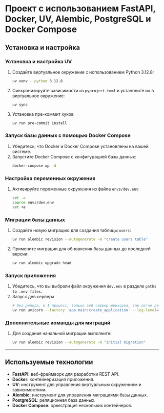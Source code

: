 # Проект с использованием FastAPI, Docker, UV, Alembic, PostgreSQL и Docker Compose

## Установка и настройка

### Установка и настройка UV
1. Создайте виртуальное окружение с использованием Python 3.12.8:
   ```bash
   uv venv --python 3.12.8
   ```
2. Синхронизируйте зависимости из `pyproject.toml` и установите их в виртуальное окружение:
   ```bash
   uv sync
   ```
3. Установка пре-коммит хуков
   ```bash
   uv run pre-commit install
   ```

### Запуск базы данных с помощью Docker Compose
1. Убедитесь, что Docker и Docker Compose установлены на вашей системе.
2. Запустите Docker Compose с конфигурацией базы данных:
   ```bash
   docker-compose up -d
   ```

### Настройка переменных окружения
1. Активируйте переменные окружения из файла `envs/dev.env`:
   ```bash
   set -a
   source envs/dev.env
   set +a
   ```

### Миграции базы данных
1. Создайте новую миграцию для создания таблицы `users`:
   ```bash
   uv run alembic revision --autogenerate -m "create users table"
   ```
2. Примените миграции для обновления базы данных до последней версии:
   ```bash
   uv run alembic upgrade head
   ```

### Запуск приложения
1. Убедитесь, что вы выбрали файл окружения `dev.env` в разделе `paths to .env files`.
2. Запуск дев сервера
   ```bash
   # без релода, в 1 процесс, только веб сервер ювикорна, так легче дебажить
   uv run uvicorn --factory 'app.main:create_application' --log-level='debug' --log-config='uvicorn_logs_config.yaml'
   ```

### Дополнительные команды для миграций
1. Для создания начальной миграции выполните:
   ```bash
   uv run alembic revision --autogenerate -m "initial migration"
   ```

---

## Используемые технологии
- **FastAPI**: веб-фреймворк для разработки REST API.
- **Docker**: контейнеризация приложения.
- **UV**: инструмент для управления виртуальным окружением и зависимостями.
- **Alembic**: инструмент для управления миграциями базы данных.
- **PostgreSQL**: реляционная база данных.
- **Docker Compose**: оркестрация нескольких контейнеров.
